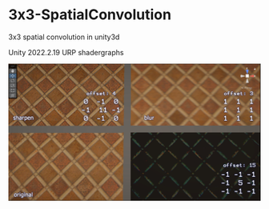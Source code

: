 # 3x3-SpatialConvolution
3x3 spatial convolution in unity3d

Unity 2022.2.19 URP shadergraphs

![Alt text](ref.jpg?raw=true "shaders ref pic")
